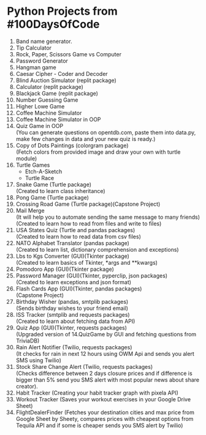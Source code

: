 # Python Projects from #100DaysOfCode

1. Band name generator.
2. Tip Calculator
3. Rock, Paper, Scissors Game vs Computer
4. Password Generator
5. Hangman game
6. Caesar Cipher - Coder and Decoder
7. Blind Auction Simulator (replit package)
8. Calculator (replit package)
9. Blackjack Game (replit package)
10. Number Guessing Game
11. Higher Lowe Game
12. Coffee Machine Simulator
13. Coffee Machine Simulator in OOP
14. Quiz Game in OOP   
    (You can generate questions on opentdb.com, paste them into data.py, make few changes in data and your new quiz is
    ready.)
15. Copy of Dots Paintings (colorgram package)  
    (Fetch colors from provided image and draw your own with turtle module)
16. Turtle Games
    * Etch-A-Sketch
    * Turtle Race
17. Snake Game (Turtle package)  
    (Created to learn class inheritance)
18. Pong Game (Turtle package)
19. Crossing Road Game (Turtle package)(Capstone Project)
20. Mail Merge  
    (It will help you to automate sending the same message to many friends)  
    (Created to learn how to read from files and write to files)
21. USA States Quiz (Turtle and pandas packages)  
    (Created to learn how to read data from csv files)
22. NATO Alphabet Translator (pandas package)  
    (Created to learn list, dictionary comprehension and exceptions)
23. Lbs to Kgs Converter (GUI)(Tkinter package)  
    (Created to learn basics of Tkinter, *args and **kwargs)
24. Pomodoro App (GUI)(Tkinter package)
25. Password Manager (GUI)(Tkinter, pyperclip, json packages)  
    (Created to learn exceptions and json format)
26. Flash Cards App (GUI)(Tkinter, pandas packages)  
    (Capstone Project)
27. Birthday Wisher (pandas, smtplib packages)  
    (Sends birthday wishes to your friend email)
28. ISS Tracker (smtplib and requests packages)  
    (Created to learn about fetching data from API)
29. Quiz App (GUI)(Tkinter, requests packages)  
    (Upgraded version of 14.QuizGame by GUI and fetching questions from TriviaDB)
30. Rain Alert Notifier (Twilio, requests packages)  
    (It checks for rain in next 12 hours using OWM Api and sends you alert SMS using Twilio)
31. Stock Share Change Alert (Twilio, requests packages)  
    (Checks difference between 2 days closure prices and if difference is bigger than 5% send you SMS alert with most
    popular news about share creator).
32. Habit Tracker (Creating your habit tracker graph with pixela API)
33. Workout Tracker (Saves your workout exercises in your Google Drive Sheet)
34. FlightDealerFinder (Fetches your destination cities and max price from Google Sheet by Sheety, compares prices with
    cheapest options from Tequila API and if some is cheaper sends you SMS alert by Twilio)